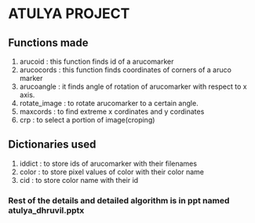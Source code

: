 # ATULYA PROJECT
## Functions made
1. arucoid : this function finds id of a arucomarker
2. arucocords : this function finds coordinates of corners of a aruco marker
3. arucoangle : it finds angle of rotation of arucomarker with respect to x axis.
4. rotate_image : to rotate arucomarker to a certain angle.
5. maxcords : to find extreme x cordinates and y cordinates
6. crp : to select a portion of image(croping)

## Dictionaries used
1. iddict : to store ids of arucomarker with their filenames
2. color : to store pixel values of color with their color name
3. cid : to store color name with their id

### Rest of the details and detailed algorithm is in ppt named atulya_dhruvil.pptx
